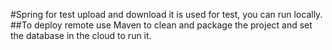 #Spring for test upload and download
it is used for test, you can run locally.
##To deploy remote
use Maven to clean and package the project and set the database in the cloud to run it.
